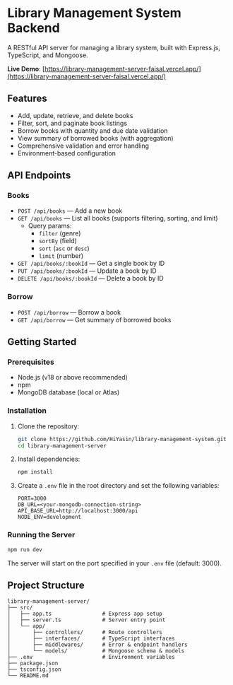 # Library Management System Backend

A RESTful API server for managing a library system, built with Express.js, TypeScript, and Mongoose.

**Live Demo**: [https://library-management-server-faisal.vercel.app/](https://library-management-server-faisal.vercel.app/)

## Features
- Add, update, retrieve, and delete books
- Filter, sort, and paginate book listings
- Borrow books with quantity and due date validation
- View summary of borrowed books (with aggregation)
- Comprehensive validation and error handling
- Environment-based configuration

## API Endpoints

### Books
- `POST /api/books` — Add a new book
- `GET /api/books` — List all books (supports filtering, sorting, and limit)
  - Query params:
    - `filter` (genre)
    - `sortBy` (field)
    - `sort` (`asc` or `desc`)
    - `limit` (number)
- `GET /api/books/:bookId` — Get a single book by ID
- `PUT /api/books/:bookId` — Update a book by ID
- `DELETE /api/books/:bookId` — Delete a book by ID

### Borrow
- `POST /api/borrow` — Borrow a book
- `GET /api/borrow` — Get summary of borrowed books

## Getting Started

### Prerequisites
- Node.js (v18 or above recommended)
- npm
- MongoDB database (local or Atlas)

### Installation
1. Clone the repository:
   ```bash
   git clone https://github.com/HiYasin/library-management-system.git
   cd library-management-server
   ```
2. Install dependencies:
   ```bash
   npm install
   ```
3. Create a `.env` file in the root directory and set the following variables:
   ```env
   PORT=3000
   DB_URL=<your-mongodb-connection-string>
   API_BASE_URL=http://localhost:3000/api
   NODE_ENV=development
   ```

### Running the Server
```bash
npm run dev
```
The server will start on the port specified in your `.env` file (default: 3000).

## Project Structure

```
library-management-server/
├── src/
│   ├── app.ts                # Express app setup
│   ├── server.ts             # Server entry point
│   └── app/
│       ├── controllers/      # Route controllers
│       ├── interfaces/       # TypeScript interfaces
│       ├── middlewares/      # Error & endpoint handlers
│       └── models/           # Mongoose schema & models
├── .env                      # Environment variables
├── package.json
├── tsconfig.json
└── README.md
```
